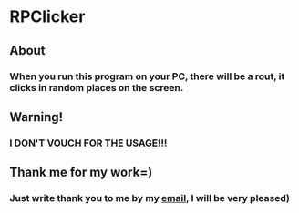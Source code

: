 # RPClicker
## About
### When you run this program on your PC, there will be a rout, it clicks in random places on the screen.
## Warning!
### I DON'T VOUCH FOR THE USAGE!!!
## Thank me for my work=)
### Just write thank you to me by my [email](mailto:nquare12@gmail.com), I will be very pleased)
